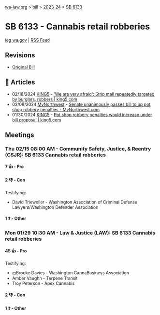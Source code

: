 [wa-law.org](/) > [bill](/bill/) > [2023-24](/bill/2023-24/) > [SB 6133](/bill/2023-24/sb/6133/)

# SB 6133 - Cannabis retail robberies
[leg.wa.gov](https://app.leg.wa.gov/billsummary?BillNumber=6133&Year=2023&Initiative=false) | [RSS Feed](./rss.xml)

## Revisions
* [Original Bill](1/)

## 📰 Articles
* 02/18/2024 [KING5](/org/king5/) - ['We are very afraid': Strip mall repeatedly targeted by burglars, robbers | king5.com](https://www.king5.com/article/news/crime/west-seattle-strip-mall-targeted-burglars-robbers/281-2ae34653-c7dc-43e6-a558-031afb0f7d4f#:~:text=Senate%20Bill%206133)
* 02/08/2024 [MyNorthwest](/org/mynorthwest/) - [Senate unanimously passes bill to up pot shop robbery penalties - MyNorthwest.com](https://mynorthwest.com/3949827/bill-increase-penalties-cannabis-retailer-smash-and-grab-passes-senate/#:~:text=Senate%20Bill%206133)
* 01/30/2024 [KING5](/org/king5/) - [Pot shop robbery penalties would increase under bill proposal | king5.com](https://www.king5.com/article/news/crime/pot-shop-robbery-penalties-increase-proposed-bill/281-fd4d6cb9-36a8-4003-994c-bed52d5eebd0#:~:text=SB%206133)

## Meetings
### Thu 02/15 08:00 AM - Community Safety, Justice, & Reentry (CSJR): SB 6133 Cannabis retail robberies
#### 7 👍 - Pro

#### 2 👎 - Con
Testifying:
* David Trieweiler - Washington Association of Criminal Defense Lawyers/Washington Defender Association

#### 1 ❓ - Other

### Mon 01/29 10:30 AM - Law & Justice (LAW): SB 6133 Cannabis retail robberies
#### 45 👍 - Pro
Testifying:
* 💵Brooke Davies - Washington CannaBusiness Association
* Amber Vaughn - Terpene Transit
* Troy Peterson - Apex Cannabis

#### 2 👎 - Con

#### 1 ❓ - Other

